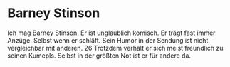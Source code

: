 # Barney Stinson
Ich mag Barney Stinson. Er ist unglaublich komisch.
Er trägt fast immer Anzüge. Selbst wenn er schläft.
Sein Humor in der Sendung ist nicht vergleichbar mit anderen. 26
Trotzdem verhält er sich meist freundlich zu seinen Kumepls.
Selbst in der größten Not ist er für andere da.